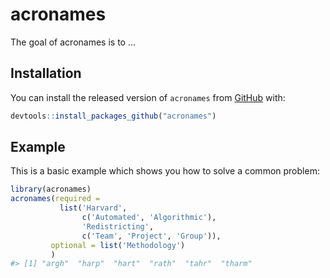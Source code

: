 
<!-- README.md is generated from README.Rmd. Please edit that file -->

# acronames

<!-- badges: start -->
<!-- badges: end -->

The goal of acronames is to …

## Installation

You can install the released version of `acronames` from
[GitHub](github.com) with:

``` r
devtools::install_packages_github("acronames")
```

## Example

This is a basic example which shows you how to solve a common problem:

``` r
library(acronames)
acronames(required = 
           list('Harvard', 
                c('Automated', 'Algorithmic'), 
                'Redistricting', 
                c('Team', 'Project', 'Group')), 
         optional = list('Methodology')
         )
#> [1] "argh"  "harp"  "hart"  "rath"  "tahr"  "tharm"
```
